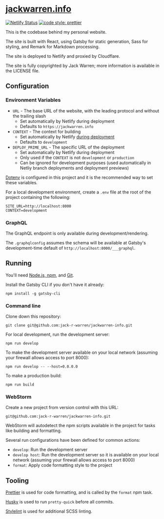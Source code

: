 # [jackwarren.info](https://jackwarren.info)

[![Netlify Status](https://api.netlify.com/api/v1/badges/d5c1c4a8-c3aa-4940-8cb9-c8511672e545/deploy-status)](https://app.netlify.com/sites/jackwarren-info/deploys)
[![code style: prettier](https://img.shields.io/badge/code_style-prettier-ff69b4.svg)](https://github.com/prettier/prettier)

This is the codebase behind my personal website.

The site is built with React, using Gatsby for static generation, Sass for styling, and Remark for Markdown processing.

The site is deployed to Netlify and proxied by Cloudflare.

The site is fully copyrighted by Jack Warren; more information is available in the LICENSE file.

## Configuration

### Environment Variables

-   `URL` - The base URL of the website, with the leading protocol and without the trailing slash
    -   Set automatically by Netlify during deployment
    -   Defaults to `https://jackwarren.info`
-   `CONTEXT` - The context for building
    -   Set automatically by Netlify [during deployment](https://docs.netlify.com/site-deploys/overview/#deploy-contexts)
    -   Defaults to `development`
-   `DEPLOY_PRIME_URL` - The specific URL of the deployment
    -   Set automatically by Netlify during deployment
    -   Only used if the `CONTEXT` is not `development` or `production`
    -   Can be ignored for development purposes (used automatically in Netliy branch deployments and deployment previews)

[Dotenv](https://www.npmjs.com/package/dotenv) is configured in this project and it is the recommended way to set these variables.

For a local development environment, create a `.env` file at the root of the project containing the following:

```
SITE_URL=http://localhost:8000
CONTEXT=development
```

### GraphQL

The GraphQL endpoint is only available during development/rendering.

The `.graphqlconfig` assumes the schema will be available at Gatsby's development-time default of `http://localhost:8000/___graphql`.

## Running

You'll need [Node.js, npm](https://www.gatsbyjs.org/tutorial/part-zero/#-install-nodejs-and-npm), and [Git](https://www.gatsbyjs.org/tutorial/part-zero/#install-git).

Install the Gatsby CLI if you don't have it already:

```shell script
npm install -g gatsby-cli
```

### Command line

Clone down this repository:

```shell script
git clone git@github.com:jack-r-warren/jackwarren-info.git
```

For local development, run the development server:

```shell script
npm run develop
```

To make the development server available on your local network (assuming your firewall allows access to port 8000):

```shell script
npm run develop -- --host=0.0.0.0
```

To make a production build:

```shell script
npm run build
```

### WebStorm

Create a new project from version control with this URL:

```
git@github.com:jack-r-warren/jackwarren-info.git
```

WebStorm will autodetect the npm scripts available in the project for tasks like building and formatting.

Several run configurations have been defined for common actions:

-   `develop`: Run the development server
-   `develop host`: Run the development server so it is available on your local network (assuming your firewall allows access to port 8000)
-   `format`: Apply code formatting style to the project

## Tooling

[Prettier](https://prettier.io/) is used for code formatting, and is called by the `format` npm task.

[Husky](https://www.npmjs.com/package/husky) is used to run `pretty-quick` before all commits.

[Stylelint](https://stylelint.io/) is used for additional SCSS linting.
